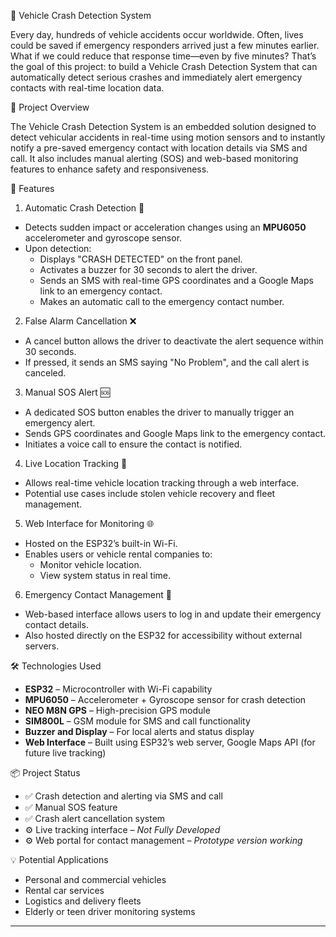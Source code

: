 🚗 Vehicle Crash Detection System

Every day, hundreds of vehicle accidents occur worldwide. Often, lives could be saved if emergency responders arrived just a few minutes earlier. What if we could reduce that response time—even by five minutes? That’s the goal of this project: to build a Vehicle Crash Detection System that can automatically detect serious crashes and immediately alert emergency contacts with real-time location data.


🔧 Project Overview

The Vehicle Crash Detection System is an embedded solution designed to detect vehicular accidents in real-time using motion sensors and to instantly notify a pre-saved emergency contact with location details via SMS and call. It also includes manual alerting (SOS) and web-based monitoring features to enhance safety and responsiveness.


🌟 Features

1. Automatic Crash Detection 🚨 
- Detects sudden impact or acceleration changes using an **MPU6050** accelerometer and gyroscope sensor.
- Upon detection:
  - Displays "CRASH DETECTED" on the front panel.
  - Activates a buzzer for 30 seconds to alert the driver.
  - Sends an SMS with real-time GPS coordinates and a Google Maps link to an emergency contact.
  - Makes an automatic call to the emergency contact number.

2. False Alarm Cancellation ❌ 
- A cancel button allows the driver to deactivate the alert sequence within 30 seconds.
- If pressed, it sends an SMS saying "No Problem", and the call alert is canceled.

3. Manual SOS Alert 🆘 
- A dedicated SOS button enables the driver to manually trigger an emergency alert.
- Sends GPS coordinates and Google Maps link to the emergency contact.
- Initiates a voice call to ensure the contact is notified.

4. Live Location Tracking 📍 
- Allows real-time vehicle location tracking through a web interface.
- Potential use cases include stolen vehicle recovery and fleet management.

5. Web Interface for Monitoring 🌐 
- Hosted on the ESP32’s built-in Wi-Fi.
- Enables users or vehicle rental companies to:
  - Monitor vehicle location.
  - View system status in real time.

6. Emergency Contact Management 🔧 
- Web-based interface allows users to log in and update their emergency contact details.
- Also hosted directly on the ESP32 for accessibility without external servers.


🛠 Technologies Used

- **ESP32** – Microcontroller with Wi-Fi capability
- **MPU6050** – Accelerometer + Gyroscope sensor for crash detection
- **NEO M8N GPS** – High-precision GPS module
- **SIM800L** – GSM module for SMS and call functionality
- **Buzzer and Display** – For local alerts and status display
- **Web Interface** – Built using ESP32’s web server, Google Maps API (for future live tracking)


📦 Project Status

- ✅ Crash detection and alerting via SMS and call
- ✅ Manual SOS feature
- ✅ Crash alert cancellation system
- ⚙️ Live tracking interface – *Not Fully Developed*
- ⚙️ Web portal for contact management – *Prototype version working*



💡 Potential Applications

- Personal and commercial vehicles
- Rental car services
- Logistics and delivery fleets
- Elderly or teen driver monitoring systems

---
